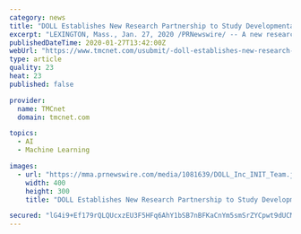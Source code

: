 ```yaml
---
category: news
title: "DOLL Establishes New Research Partnership to Study Developmental Learning"
excerpt: "LEXINGTON, Mass., Jan. 27, 2020 /PRNewswire/ -- A new research and educational partnership with UCLy-ESQESE (Catholic University of Lyon) has been established to further the joint, machine learning for robotics, research goals of Dr. Paul Robertson, chief scientist at DOLL Inc. and Dr. Olivier Georgeon (UCLy-ESQESE) researcher at the Group of ..."
publishedDateTime: 2020-01-27T13:42:00Z
webUrl: "https://www.tmcnet.com/usubmit/-doll-establishes-new-research-partnership-study-developmental-learning-/2020/01/27/9087190.htm"
type: article
quality: 23
heat: 23
published: false

provider:
  name: TMCnet
  domain: tmcnet.com

topics:
  - AI
  - Machine Learning

images:
  - url: "https://mma.prnewswire.com/media/1081639/DOLL_Inc_INIT_Team.jpg"
    width: 400
    height: 300
    title: "DOLL Establishes New Research Partnership to Study Developmental Learning"

secured: "lG4i9+Ef179rQLQUcxzEU3F5HFq6AhY1bSB7nBFKaCnYm5smSrZYCpwt9dUCMXAsEhFkewyY9Xdpzwgb0sGPjj4pg4t6p6vgNqm/oQi5A5YLB7PxlF6KKTDZBUjKWYpesyxzoQ6FhVf44O8c6/hBgEo5D6l9EJBBoOzviSU7f/Zq5LSIYMpFOP7kXJ2fsymZWARM4LOGvZMDfOS3XcRfRfm6zm2uMx0/9MArm5KLNC6o21njOoPsXOXVgVyfllq9m8NuKQ08ktgT8l6Mkvf4RJWW6vZkHEX5Ut/2hVyMs0AxhsehauUufAMmtcUJMDjg;/oo2qWZ33oF+Lu+EaZWuyA=="
---
```


